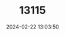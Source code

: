---
title: "13115"
category: "Melomys bougainville"
draft: false
date: 2024-02-22 13:03:50
languages:
  English: ["Bougainville Mosaic-tailed Rat", "Bougainville Melomys"]
---